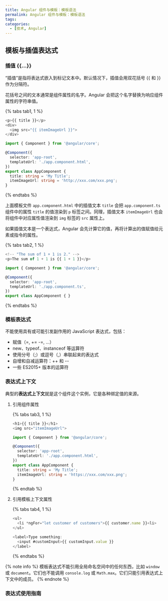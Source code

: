 ```yaml
---
title: Angular 组件与模板：模板语法
permalink: Angular 组件与模板：模板语法
tags:
categories:
  - [技术, Angular]
---
```


## 模板与插值表达式

### 插值 {{...}}

“插值”是指将表达式嵌入到标记文本中。默认情况下，插值会用双花括号 {{ 和 }} 作为分隔符。

<!-- more -->

花括号之间的文本通常是组件属性的名字。Angular 会把这个名字替换为响应组件属性的字符串值。

{% tabs tab1, 1 %}

<!-- tab app.component.html -->
``` TypeScript app.component.html
<p>{{ title }}</p>
<div>
  <img src="{{ itemImageUrl }}">
</div>
```
<!-- endtab -->

<!-- tab app.component.ts -->
``` TypeScript app.component.ts
import { Component } from '@angular/core';

@Component({
  selector: 'app-root',
  templateUrl: './app.component.html',
})
export class AppComponent {
  title: string = 'My Title';
  itemImageUrl: string = 'http://xxx.com/xxx.png';
}
```
<!-- endtab -->

{% endtabs %}

上面模板文件 `app.component.html` 中的插值文本 `title` 会把 `app.component.ts` 组件中的属性 `title` 的值渲染到 `p` 标签之间。同理，插值文本 `itemImageUrl` 也会将组件中对应属性值渲染到 `img` 标签的 `src` 属性上。

如果插值文本是一个表达式，Angular 会先计算它的值，再将计算出的值赋值给元素或指令的属性。

{% tabs tab2, 1 %}

<!-- tab app.component.html -->
``` TypeScript
<!-- "The sum of 1 + 1 is 2." -->
<p>The sum of 1 + 1 is {{ 1 + 1 }}</p>
```
<!-- endtab -->

<!-- tab app.component.ts -->
``` TypeScript
import { Component } from '@angular/core';

@Component({
  selector: 'app-root',
  templateUrl: './app.component.ts',
})
export class AppComponent { }
```
<!-- endtab -->

{% endtabs %}

### 模板表达式

不能使用具有或可能引发副作用的 JavaScript 表达式，包括：

- 赋值（=, += -=, ...）
- new、typeof、instanceof 等运算符
- 使用分号（;）或逗号（,）串联起来的表达式
- 自增和自减运算符：++ 和 --
- 一些 ES2015+ 版本的运算符

### 表达式上下文

典型的**表达式上下文**就是这个组件这个实例，它是各种绑定值的来源。

1. 引用组件属性

    {% tabs tab3, 1 %}

    <!-- tab app.component.html -->
    ``` TypeScript
    <h1>{{ title }}</h1>
    <img src="itemImageUrl">
    ```
    <!-- endtab -->

    <!-- tab app.component.ts -->
    ``` TypeScript
    import { Component } from '@angular/core';

    @Component({
      selector: 'app-root',
      templateUrl: './app.component.html',
    })
    export class AppComponent {
      title: string = 'My Title';
      itemImageUrl: string = 'https://xxx.com/xxx.png';
    }
    ```
    <!-- endtab -->

    {% endtab %}

2. 引用模板上下文属性

    {% tabs tab4, 1 %}

    <!-- tab app.component.html (template input value) -->
    ``` TypeScript
    <ul>
      <li *ngFor="let customer of customers">{{ customer.name }}<li>
    </ul>
    ```
    <!-- endtab -->

    <!-- tab app.component.html (template reference value) -->
    ``` TypeScript
    <label>Type something:
      <input #customInput>{{ customInput.value }}
    </label>
    ```
    <!-- endtab -->

    {% endtabs %}

{% note info %}
  模板表达式不能引用全局命名空间中的任何东西，比如 `window` 或 `document`。它们也不能调用 `console.log` 或 `Math.max`。它们只能引用表达式上下文中的成员。
{% endnote %}

### 表达式使用指南
